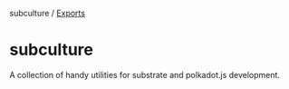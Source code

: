 subculture / [Exports](modules.md)

# subculture

A collection of handy utilities for substrate and polkadot.js development.
